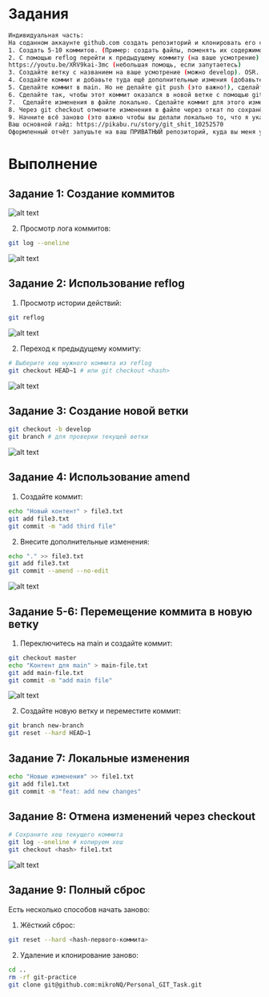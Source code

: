 # Задания

```bash
Индивидуальная часть:
На соданном аккаунте github.com создать репозиторий и клонировать его себе локально. Настроить себе доступы для того, чтобы можно было пушить изменения в ветки. Init commit может быть и локальный, это на ваше усмотрение. Далее реализовать следующие сценарии
1. Создать 5-10 коммитов. (Пример: создать файлы, поменять их содержимое). Вывести их лог экран, сделать скрин и добавить в отчёт.
2. С помощью reflog перейти к предыдущему коммиту (на ваше усмотрение). Output, screen, report. (Вывести их лог экран, сделать скрин и добавить в отчёт.)
https://youtu.be/XRV9kai-3mc (небольшая помощь, если запутаетесь)
3. Создайте ветку с названием на ваше усмотрение (можно develop). OSR. (Output, screen, report.)
4. Создайте коммит и добавьте туда ещё дополнительные измения (добавьте, например в изменяемый файл точку, пробел и тд) с помощью ammend. OSR.
5. Сделайте коммит в main. Но не делайте git push (это важно!), сделайте изменения локально.
6. Сделайте так, чтобы этот коммит оказался в новой ветке с помощью git reset --hard. OSR
7.  Сделайте изменения в файле локально. Сделайте коммит для этого изменения. OSR
8. Через git checkout отмените изменения в файле через откат по сохранённому хэшу. OSR
9. Начните всё заново (это важно чтобы вы делали локально то, что я указал сделать локально). Можно использовать любой из подходов. OSR
Ваш основной гайд: https://pikabu.ru/story/git_shit_10252570
Оформленный отчёт запушьте на ваш ПРИВАТНЫЙ репозиторий, куда вы меня уже добавили или добавите (кто этого ещё не сделал).
```

# Выполнение

## Задание 1: Создание коммитов

![alt text](/Homework_Lesson10_GIT/img/step_1.png)

2. Просмотр лога коммитов:
```bash
git log --oneline
```
![alt text](/Homework_Lesson10_GIT/img/step_2.png)

## Задание 2: Использование reflog

1. Просмотр истории действий:
```bash
git reflog
```
![alt text](/Homework_Lesson10_GIT/img/step_3.png)

2. Переход к предыдущему коммиту:
```bash
# Выберите хеш нужного коммита из reflog
git checkout HEAD~1 # или git checkout <hash>
```
![alt text](/Homework_Lesson10_GIT/img/step_4.png)

## Задание 3: Создание новой ветки

```bash
git checkout -b develop
git branch # для проверки текущей ветки
```
![alt text](/Homework_Lesson10_GIT/img/step_5.png)

## Задание 4: Использование amend

1. Создайте коммит:
```bash
echo "Новый контент" > file3.txt
git add file3.txt
git commit -m "add third file"
```

2. Внесите дополнительные изменения:
```bash
echo "." >> file3.txt
git add file3.txt
git commit --amend --no-edit
```

![alt text](/Homework_Lesson10_GIT/img/step_6.png)

## Задание 5-6: Перемещение коммита в новую ветку

1. Переключитесь на main и создайте коммит:
```bash
git checkout master
echo "Контент для main" > main-file.txt
git add main-file.txt
git commit -m "add main file"
```
![alt text](/Homework_Lesson10_GIT/img/step_7.png)

2. Создайте новую ветку и переместите коммит:
```bash
git branch new-branch
git reset --hard HEAD~1
```

## Задание 7: Локальные изменения

```bash
echo "Новые изменения" >> file1.txt
git add file1.txt
git commit -m "feat: add new changes"

```

## Задание 8: Отмена изменений через checkout

```bash
# Сохраните хеш текущего коммита
git log --oneline # копируем хеш
git checkout <hash> file1.txt
```
![alt text](/Homework_Lesson10_GIT/img/step_8.png)

## Задание 9: Полный сброс

Есть несколько способов начать заново:

1. Жёсткий сброс:
```bash
git reset --hard <hash-первого-коммита>
```

2. Удаление и клонирование заново:
```bash
cd ..
rm -rf git-practice
git clone git@github.com:mikroNQ/Personal_GIT_Task.git
```

